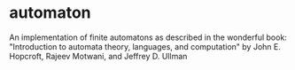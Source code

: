 # automaton

An implementation of finite automatons as described in the wonderful book: "Introduction to automata theory, languages, and computation" by John E. Hopcroft, Rajeev Motwani, and Jeffrey D. Ullman
